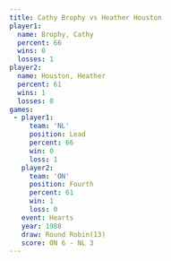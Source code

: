 ```yaml
---
title: Cathy Brophy vs Heather Houston
player1:                
  name: Brophy, Cathy   
  percent: 66           
  wins: 0               
  losses: 1             
player2:                
  name: Houston, Heather
  percent: 61           
  wins: 1               
  losses: 0             
games:
 - player1:        
     team: 'NL'    
     position: Lead
     percent: 66   
     win: 0        
     loss: 1       
   player2:          
     team: 'ON'      
     position: Fourth
     percent: 61     
     win: 1          
     loss: 0         
   event: Hearts        
   year: 1988           
   draw: Round Robin(13)
   score: ON 6 - NL 3   
---
```

